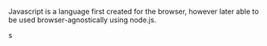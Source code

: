 Javascript is a language first created for the browser, however later able to be used browser-agnostically using node.js.

s